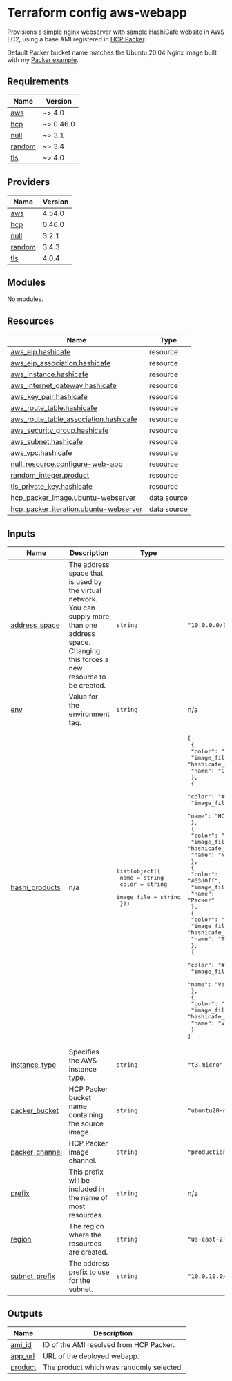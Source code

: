 # Terraform config aws-webapp

Provisions a simple nginx webserver with sample HashiCafe website in AWS EC2, using a base AMI registered in [HCP Packer](https://cloud.hashicorp.com/products/packer).

Default Packer bucket name matches the Ubuntu 20.04 Nginx image built with my [Packer example](https://github.com/danbarr/hcp-packer-ubuntu20).

<!-- BEGIN_TF_DOCS -->
## Requirements

| Name | Version |
|------|---------|
| <a name="requirement_aws"></a> [aws](#requirement\_aws) | ~> 4.0 |
| <a name="requirement_hcp"></a> [hcp](#requirement\_hcp) | ~> 0.46.0 |
| <a name="requirement_null"></a> [null](#requirement\_null) | ~> 3.1 |
| <a name="requirement_random"></a> [random](#requirement\_random) | ~> 3.4 |
| <a name="requirement_tls"></a> [tls](#requirement\_tls) | ~> 4.0 |

## Providers

| Name | Version |
|------|---------|
| <a name="provider_aws"></a> [aws](#provider\_aws) | 4.54.0 |
| <a name="provider_hcp"></a> [hcp](#provider\_hcp) | 0.46.0 |
| <a name="provider_null"></a> [null](#provider\_null) | 3.2.1 |
| <a name="provider_random"></a> [random](#provider\_random) | 3.4.3 |
| <a name="provider_tls"></a> [tls](#provider\_tls) | 4.0.4 |

## Modules

No modules.

## Resources

| Name | Type |
|------|------|
| [aws_eip.hashicafe](https://registry.terraform.io/providers/hashicorp/aws/latest/docs/resources/eip) | resource |
| [aws_eip_association.hashicafe](https://registry.terraform.io/providers/hashicorp/aws/latest/docs/resources/eip_association) | resource |
| [aws_instance.hashicafe](https://registry.terraform.io/providers/hashicorp/aws/latest/docs/resources/instance) | resource |
| [aws_internet_gateway.hashicafe](https://registry.terraform.io/providers/hashicorp/aws/latest/docs/resources/internet_gateway) | resource |
| [aws_key_pair.hashicafe](https://registry.terraform.io/providers/hashicorp/aws/latest/docs/resources/key_pair) | resource |
| [aws_route_table.hashicafe](https://registry.terraform.io/providers/hashicorp/aws/latest/docs/resources/route_table) | resource |
| [aws_route_table_association.hashicafe](https://registry.terraform.io/providers/hashicorp/aws/latest/docs/resources/route_table_association) | resource |
| [aws_security_group.hashicafe](https://registry.terraform.io/providers/hashicorp/aws/latest/docs/resources/security_group) | resource |
| [aws_subnet.hashicafe](https://registry.terraform.io/providers/hashicorp/aws/latest/docs/resources/subnet) | resource |
| [aws_vpc.hashicafe](https://registry.terraform.io/providers/hashicorp/aws/latest/docs/resources/vpc) | resource |
| [null_resource.configure-web-app](https://registry.terraform.io/providers/hashicorp/null/latest/docs/resources/resource) | resource |
| [random_integer.product](https://registry.terraform.io/providers/hashicorp/random/latest/docs/resources/integer) | resource |
| [tls_private_key.hashicafe](https://registry.terraform.io/providers/hashicorp/tls/latest/docs/resources/private_key) | resource |
| [hcp_packer_image.ubuntu-webserver](https://registry.terraform.io/providers/hashicorp/hcp/latest/docs/data-sources/packer_image) | data source |
| [hcp_packer_iteration.ubuntu-webserver](https://registry.terraform.io/providers/hashicorp/hcp/latest/docs/data-sources/packer_iteration) | data source |

## Inputs

| Name | Description | Type | Default | Required |
|------|-------------|------|---------|:--------:|
| <a name="input_address_space"></a> [address\_space](#input\_address\_space) | The address space that is used by the virtual network. You can supply more than one address space. Changing this forces a new resource to be created. | `string` | `"10.0.0.0/16"` | no |
| <a name="input_env"></a> [env](#input\_env) | Value for the environment tag. | `string` | n/a | yes |
| <a name="input_hashi_products"></a> [hashi\_products](#input\_hashi\_products) | n/a | <pre>list(object({<br>    name       = string<br>    color      = string<br>    image_file = string<br>  }))</pre> | <pre>[<br>  {<br>    "color": "#dc477d",<br>    "image_file": "hashicafe_art_consul.png",<br>    "name": "Consul"<br>  },<br>  {<br>    "color": "#ffffff",<br>    "image_file": "hashicafe_art_hcp.png",<br>    "name": "HCP"<br>  },<br>  {<br>    "color": "#60dea9",<br>    "image_file": "hashicafe_art_nomad.png",<br>    "name": "Nomad"<br>  },<br>  {<br>    "color": "#63d0ff",<br>    "image_file": "hashicafe_art_packer.png",<br>    "name": "Packer"<br>  },<br>  {<br>    "color": "#844fba",<br>    "image_file": "hashicafe_art_terraform.png",<br>    "name": "Terraform"<br>  },<br>  {<br>    "color": "#2e71e5",<br>    "image_file": "hashicafe_art_vagrant.png",<br>    "name": "Vagrant"<br>  },<br>  {<br>    "color": "#ffec6e",<br>    "image_file": "hashicafe_art_vault.png",<br>    "name": "Vault"<br>  }<br>]</pre> | no |
| <a name="input_instance_type"></a> [instance\_type](#input\_instance\_type) | Specifies the AWS instance type. | `string` | `"t3.micro"` | no |
| <a name="input_packer_bucket"></a> [packer\_bucket](#input\_packer\_bucket) | HCP Packer bucket name containing the source image. | `string` | `"ubuntu20-nginx"` | no |
| <a name="input_packer_channel"></a> [packer\_channel](#input\_packer\_channel) | HCP Packer image channel. | `string` | `"production"` | no |
| <a name="input_prefix"></a> [prefix](#input\_prefix) | This prefix will be included in the name of most resources. | `string` | n/a | yes |
| <a name="input_region"></a> [region](#input\_region) | The region where the resources are created. | `string` | `"us-east-2"` | no |
| <a name="input_subnet_prefix"></a> [subnet\_prefix](#input\_subnet\_prefix) | The address prefix to use for the subnet. | `string` | `"10.0.10.0/24"` | no |

## Outputs

| Name | Description |
|------|-------------|
| <a name="output_ami_id"></a> [ami\_id](#output\_ami\_id) | ID of the AMI resolved from HCP Packer. |
| <a name="output_app_url"></a> [app\_url](#output\_app\_url) | URL of the deployed webapp. |
| <a name="output_product"></a> [product](#output\_product) | The product which was randomly selected. |
<!-- END_TF_DOCS -->